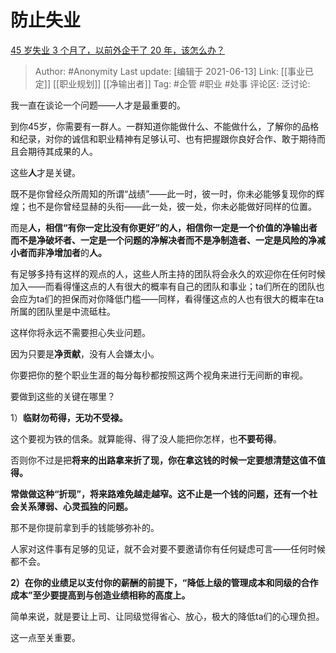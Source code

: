 # 防止失业
[45 岁失业 3 个月了，以前外企干了 20 年，该怎么办？](https://www.zhihu.com/question/453104891/answer/1936517629)

> Author: #Anonymity
> Last update: [编辑于 2021-06-13]
> Link: [[事业已定]] [[职业规划]] [[净输出者]]
> Tag: #企管 #职业 #处事
> 评论区:
> 泛讨论:

我一直在谈论一个问题——人才是最重要的。

到你45岁，你需要有一群人。一群知道你能做什么、不能做什么，了解你的品格和纪录，对你的诚信和职业精神有足够认可、也有把握跟你良好合作、敢于期待而且会期待其成果的人。

这些**人**才是关键。

既不是你曾经众所周知的所谓“战绩”——此一时，彼一时，你未必能够复现你的辉煌；也不是你曾经显赫的头衔——此一处，彼一处，你未必能做好同样的位置。

而是**人，相信“有你一定比没有你更好”的人，相信你一定是一个价值的净输出者而不是净破坏者、一定是一个问题的净解决者而不是净制造者、一定是风险的净减小者而非净增加者**的**人。**

有足够多持有这样的观点的人，这些人所主持的团队将会永久的欢迎你在任何时候加入——而看得懂这点的人有很大的概率有自己的团队和事业；ta们所在的团队也会应为ta们的担保而对你降低门槛——同样，看得懂这点的人也有很大的概率在ta所属的团队里是中流砥柱。

这样你将永远不需要担心失业问题。

因为只要是**净贡献**，没有人会嫌太小。

你要把你的整个职业生涯的每分每秒都按照这两个视角来进行无间断的审视。

要做到这些的关键在哪里？

1）**临财勿苟得，无功不受禄。**

这个要视为铁的信条。就算能得、得了没人能把你怎样，也**不要苟得**。

否则你不过是把**将来的出路拿来折了现，你在拿这钱的时候一定要想清楚这值不值得。**

**常做做这种“折现”，将来路难免越走越窄。这不止是一个钱的问题，还有一个社会关系薄弱、心灵孤独的问题。**

那不是你提前拿到手的钱能够弥补的。

人家对这件事有足够的见证，就不会对要不要邀请你有任何疑虑可言——任何时候都不会。

**2）在你的业绩足以支付你的薪酬的前提下，“降低上级的管理成本和同级的合作成本”至少要提高到与创造业绩相称的高度上。**

简单来说，就是要让上司、让同级觉得省心、放心，极大的降低ta们的心理负担。

这一点至关重要。

